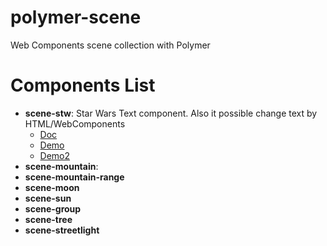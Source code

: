# polymer-scene
Web Components scene collection with Polymer

# Components List
* **scene-stw**: Star Wars Text component. Also it possible change text by HTML/WebComponents
  * [Doc](http://manufosela.es/examples/polymer/polymer-scene/scene-stw/)
  * [Demo](http://manufosela.es/examples/polymer/polymer-scene/scene-stw/demo/)
  * [Demo2](http://manufosela.es/examples/polymer/polymer-scene/scene-stw/demo/demo2.html)
* **scene-mountain**: 
* **scene-mountain-range**
* **scene-moon**
* **scene-sun**
* **scene-group**
* **scene-tree**
* **scene-streetlight**
